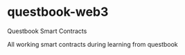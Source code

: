 # questbook-web3
Questbook Smart Contracts

All working smart contracts during learning from questbook
